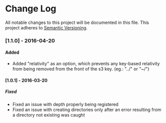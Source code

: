 # Change Log
All notable changes to this project will be documented in this file.
This project adheres to [Semantic Versioning](http://semver.org/).

### [1.1.0] - 2016-04-20
#### Added
- Added "relativity" as an option, which prevents any key-based relativity from
being removed from the front of the s3 key. (eg.: "../" or "~/")

#### [1.0.1] - 2016-03-20
##### Fixed
- Fixed an issue with depth properly being registered
- Fixed an issue with creating directories only after an error resulting from a
directory not existing was caught